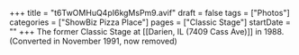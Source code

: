 +++
title = "t6TwOMHuQ4pI6kgMsPm9.avif"
draft = false
tags = ["Photos"]
categories = ["ShowBiz Pizza Place"]
pages = ["Classic Stage"]
startDate = ""
+++
The former Classic Stage at [[Darien, IL (7409 Cass Ave)]] in 1988. (Converted in November 1991, now removed)

